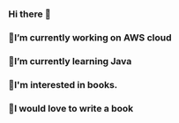 ### Hi there 👋

### 🔭I’m currently working on AWS cloud
### 🌱I’m currently learning Java
### 👯I'm interested in books.
### 🤔I would love to write a book

